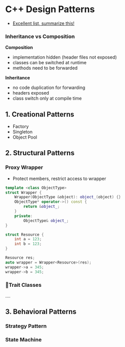 # C++ Design Patterns

- [Excellent list, summarize this!](https://sourcemaking.com/design_patterns)





### Inheritance vs Composition

**Composition**

- implementation hidden (header files not exposed)
- classes can be switched at runtime
- methods need to be forwarded

**Inheritance**

- no code duplication for forwarding
- headers exposed
- class switch only at compile time





## 1. Creational Patterns

- Factory
- Singleton
- Object Pool



## 2. Structural Patterns

### Proxy Wrapper 

- Protect members, restrict access to wrapper

```cpp
template <class ObjectType>
struct Wrapper {
	Wrapper(ObjectType &object): object_(object) {}
    ObjectType* operator->() const {
    	return &object_;
    }
    private:
    	ObjectType& object_;
}

struct Resource {
	int a = 123;
	int b = 123;
}

Resource res;
auto wrapper = Wrapper<Resource>(res);
wrapper->a = 345;
wrapper->b = 345;
```

### Trait Classes

….



## 3. Behavioral Patterns



### Strategy Pattern





### State Machine